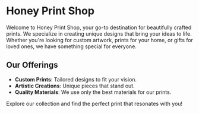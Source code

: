 # Honey Print Shop

Welcome to Honey Print Shop, your go-to destination for beautifully crafted prints. We specialize in creating unique designs that bring your ideas to life. Whether you're looking for custom artwork, prints for your home, or gifts for loved ones, we have something special for everyone.

## Our Offerings

- **Custom Prints**: Tailored designs to fit your vision.
- **Artistic Creations**: Unique pieces that stand out.
- **Quality Materials**: We use only the best materials for our prints.

Explore our collection and find the perfect print that resonates with you!